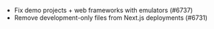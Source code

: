 - Fix demo projects + web frameworks with emulators (#6737)
- Remove development-only files from Next.js deployments (#6731)

